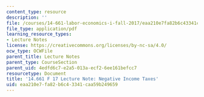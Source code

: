 ```yaml
---
content_type: resource
description: ''
file: /courses/14-661-labor-economics-i-fall-2017/eaa210e7fa82b6c43341caa59b249659_MIT14_661F17_lec_income.pdf
file_type: application/pdf
learning_resource_types:
- Lecture Notes
license: https://creativecommons.org/licenses/by-nc-sa/4.0/
ocw_type: OCWFile
parent_title: Lecture Notes
parent_type: CourseSection
parent_uid: 4edfd6c7-e2a5-013a-ecf2-6ee161befcc7
resourcetype: Document
title: '14.661 F 17 Lecture Note: Negative Income Taxes'
uid: eaa210e7-fa82-b6c4-3341-caa59b249659
---
```

